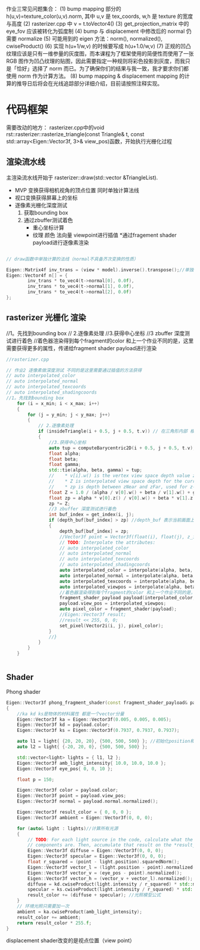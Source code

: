 ﻿
作业三常见问题集合：
(1) bump mapping 部分的 h(u,v)=texture_color(u,v).norm, 其中 u,v 是 tex_coords, w,h 是 texture 的宽度与高度
(2) rasterizer.cpp 中 v = t.toVector4()
(3) get_projection_matrix 中的 eye_fov 应该被转化为弧度制
(4) bump 与 displacement 中修改后的 normal 仍需要 normalize
(5) 可能用到的 eigen 方法：norm(), normalized(), cwiseProduct()
(6) 实现 h(u+1/w,v) 的时候要写成 h(u+1.0/w,v)
(7) 正规的凹凸纹理应该是只有一维参量的灰度图，而本课程为了框架使用的简便性而使用了一张 RGB 图作为凹凸纹理的贴图，因此需要指定一种规则将彩色投影到灰度，而我只是「恰好」选择了 norm 而已。为了确保你们的结果与我一致，我才要求你们都使用 norm 作为计算方法。
(8) bump mapping & displacement mapping 的计算的推导日后将会在光线追踪部分详细介绍，目前请按照注释实现。

# 代码框架



需要改动的地方：
rasterizer.cpp中的void rst::rasterizer::rasterize_triangle(const Triangle& t, const std::array<Eigen::Vector3f, 3>& view_pos)函数，开始执行光栅化过程


## 渲染流水线

主渲染流水线开始于 rasterizer::draw(std::vector<Triangle> &TriangleList).

* MVP 变换获得相机视角的顶点位置 同时单独计算法线
* 视口变换获得屏幕上的坐标
* 逐像素光栅化深度测试
    1. 获取bounding box
    2. 通过zbuffer测试着色
        * 重心坐标计算
        * 纹理 颜色 法向量 viewpoint进行插值
        *通过fragement shader payload进行逐像素渲染

```C++

// draw函数中单独计算的法线（normal不具备齐次变换的性质）

Eigen::Matrix4f inv_trans = (view * model).inverse().transpose();//单独计算法线
Eigen::Vector4f n[] = {
        inv_trans * to_vec4(t->normal[0], 0.0f),
        inv_trans * to_vec4(t->normal[1], 0.0f),
        inv_trans * to_vec4(t->normal[2], 0.0f)
};
```


## rasterizer  光栅化 渲染

//1。先找到bounding box
 // 2.逐像素处理
 //3.获得中心坐标
 //3 zbuffer 深度测试进行着色
 //着色器渲染得到每个fragment的color 和上一个作业不同的是，这里需要获得更多的属性，传递给fragment shader payload进行渲染
```C++
//rasterizer.cpp

// 作业2 逐像素做深度测试 不同的是这里需要通过插值的方法获得
// auto interpolated_color
// auto interpolated_normal
// auto interpolated_texcoords
// auto interpolated_shadingcoords
//1。先找到bounding box
    for (i = x_min; i < x_max; i++)
    {
        for (j = y_min; j < y_max; j++)
        {
            // 2.逐像素处理 
            if (insideTriangle(i + 0.5, j + 0.5, t.v)) // 在三角形内部 根据zbuffer着色 不在一个平面内部啊？
            {
                //3.获得中心坐标
                auto tup = computeBarycentric2D(i + 0.5, j + 0.5, t.v);
                float alpha;
                float beta;
                float gamma;
                std::tie(alpha, beta, gamma) = tup;
                //    * v[i].w() is the vertex view space depth value z.
                //    * Z is interpolated view space depth for the current pixel
                //    * zp is depth between zNear and zFar, used for z-buffer
                float Z = 1.0 / (alpha / v[0].w() + beta / v[1].w() + gamma / v[2].w());
                float zp = alpha * v[0].z() / v[0].w() + beta * v[1].z() / v[1].w() + gamma * v[2].z() / v[2].w();
                zp *= Z;
                //3 zbuffer 深度测试进行着色
                int buf_index = get_index(i, j);
                if (depth_buf[buf_index] > zp) //depth_buf 表示当前画面上该位置的深度值 depth_buf[buf_index]越大 说明 i j更近，需要覆盖更新
                {
                    depth_buf[buf_index] = zp;
                    //Vector3f point = Vector3f(float(i), float(j), z_interpolated );
                    // TODO: Interpolate the attributes:
                    // auto interpolated_color
                    // auto interpolated_normal
                    // auto interpolated_texcoords
                    // auto interpolated_shadingcoords
                    auto interpolated_color = interpolate(alpha, beta, gamma, t.color[0], t.color[1], t.color[2], 1);
                    auto interpolated_normal = interpolate(alpha, beta, gamma, t.normal[0], t.normal[1], t.normal[2], 1);
                    auto interpolated_texcoords = interpolate(alpha, beta, gamma, t.tex_coords[0], t.tex_coords[1], t.tex_coords[2], 1);//二维纹理坐标
                    auto interpolated_viewpos = interpolate(alpha, beta, gamma, view_pos[0], view_pos[1], view_pos[2], 1);
                    //着色器渲染得到每个fragment的color 和上一个作业不同的是，这里需要获得更多的属性，传递给fragment shader payload进行渲染
                    fragment_shader_payload payload(interpolated_color, interpolated_normal.normalized(), interpolated_texcoords, texture ? &*texture : nullptr);
                    payload.view_pos = interpolated_viewpos;
                    auto pixel_color = fragment_shader(payload);
                    //Eigen::Vector3f result;
                    //result << 255, 0, 0;
                    set_pixel(Vector2i(i, j), pixel_color);
                }
                //}
            }
        }
    }



```





## Shader

Phong shader

```C++
Eigen::Vector3f phong_fragment_shader(const fragment_shader_payload& payload)
{
    //ka kd ks是物体的材料属性 都是一个vector分量
    Eigen::Vector3f ka = Eigen::Vector3f(0.005, 0.005, 0.005);
    Eigen::Vector3f kd = payload.color;
    Eigen::Vector3f ks = Eigen::Vector3f(0.7937, 0.7937, 0.7937);

    auto l1 = light{ {20, 20, 20}, {500, 500, 500} }; //初始化position和idensity
    auto l2 = light{ {-20, 20, 0}, {500, 500, 500} };

    std::vector<light> lights = { l1, l2 };
    Eigen::Vector3f amb_light_intensity{ 10.0, 10.0, 10.0 };
    Eigen::Vector3f eye_pos{ 0, 0, 10 };

    float p = 150;

    Eigen::Vector3f color = payload.color;
    Eigen::Vector3f point = payload.view_pos;
    Eigen::Vector3f normal = payload.normal.normalized();

    Eigen::Vector3f result_color = { 0, 0, 0 };
    Eigen::Vector3f ambient = Eigen::Vector3f(0, 0, 0);

    for (auto& light : lights)//计算所有光源
    {
        // TODO: For each light source in the code, calculate what the *ambient*, *diffuse*, and *specular* 
        // components are. Then, accumulate that result on the *result_color* object.
        Eigen::Vector3f diffuse = Eigen::Vector3f(0, 0, 0);
        Eigen::Vector3f specular = Eigen::Vector3f(0, 0, 0);
        float r_squared = (point - light.position).squaredNorm();
        Eigen::Vector3f vector_l = (light.position - point).normalized();
        Eigen::Vector3f vector_v = (eye_pos - point).normalized();
        Eigen::Vector3f vector_h = (vector_v + vector_l).normalized();
        diffuse = kd.cwiseProduct(light.intensity / r_squared) * std::max(0.0f, normal.dot(vector_l));
        specular = ks.cwiseProduct(light.intensity / r_squared) * std::max(0.0f, pow(normal.dot(vector_h), p));
        result_color += (diffuse + specular); //光照模型公式
    }
    // 环境光照只需要加一次
    ambient = ka.cwiseProduct(amb_light_intensity);
    result_color += ambient; 
    return result_color * 255.f;
}
```

displacement shader改变的是视点位置（view point）
